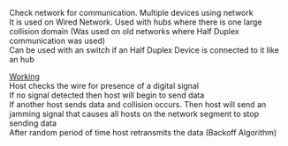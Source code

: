 Check network for communication. Multiple devices using network  
It is used on Wired Network. Used with hubs where there is one large collision domain (Was used on old networks where Half Duplex communication was used)  
Can be used with an switch if an Half Duplex Device is connected to it like an hub

<u>Working</u>  
Host checks the wire for presence of a digital signal  
If no signal detected then host will begin to send data  
If another host sends data and collision occurs. Then host will send an jamming signal that causes all hosts on the network segment to stop sending data  
After random period of time host retransmits the data (Backoff Algorithm)

